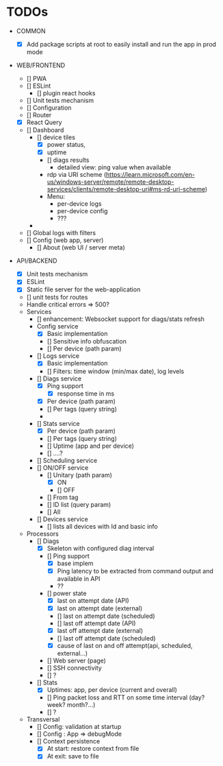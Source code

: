 TODOs
=====

- COMMON
  - [X] Add package scripts at root to easily install and run the app in prod mode

- WEB/FRONTEND
  - [] PWA
  - [] ESLint
    - [] plugin react hooks
  - [] Unit tests mechanism
  - [] Configuration
  - [] Router
  - [X] React Query
  - [] Dashboard
    - [] device tiles
      - [X] power status,
      - [X] uptime
      - [] diags results
        - detailed view: ping value when available
      - rdp via URI scheme (https://learn.microsoft.com/en-us/windows-server/remote/remote-desktop-services/clients/remote-desktop-uri#ms-rd-uri-scheme)
      - Menu: 
        - per-device logs
        - per-device config
        - ???
    - 
  - [] Global logs with filters
  - [] Config (web app, server)
    - [] About (web UI / server meta)

- API/BACKEND
  - [X] Unit tests mechanism
  - [X] ESLint
  - [X] Static file server for the web-application
  - [] unit tests for routes
  - Handle critical errors => 500?
  - Services
    - [] enhancement: Websocket support for diags/stats refresh
    - Config service
      - [X] Basic implementation
      - [] Sensitive info obfuscation
      - [] Per device (path param)
    - [] Logs service
      - [X] Basic implementation
      - [] Filters: time window (min/max date), log levels
    - [] Diags service
      - [X] Ping support
        - [X] response time in ms
      - [X] Per device (path param)
      - [] Per tags (query string)
      - 
    - [] Stats service
      - [X] Per device (path param)
      - [] Per tags (query string)
      - [] Uptime (app and per device)
      - [] ....?
    - [] Scheduling service
    - [] ON/OFF service
      - [] Unitary (path param)
        - [X] ON
        - [] OFF
      - [] From tag
      - [] ID list (query param)
      - [] All
    - [] Devices service
      - [] lists all devices with Id and basic info
  - Processors
    - [] Diags
      - [X] Skeleton with configured diag interval
      - [] Ping support
        - [X] base implem
        - [X] Ping latency to be extracted from command output and available in API
        - ??
      - [] power state
        - [X] last on attempt date (API)
        - [X] last on attempt date (external)
        - [] last on attempt date (scheduled)
        - [] last off attempt date (API)
        - [X] last off attempt date (external)
        - [] last off attempt date (scheduled)
        - [X] cause of last on and off attempt(api, scheduled, external...)
      - [] Web server (page)
      - [] SSH connectivity
      - [] ?
    - [] Stats
      - [X] Uptimes: app, per device (current and overall)
      - [] Ping packet loss and RTT on some time interval (day? week? month?...)
      - [] ?
  - Transversal
    - [] Config: validation at startup
    - [] Config : App => debugMode
    - [] Context persistence
      - [X] At start: restore context from file
      - [X] At exit: save to file
